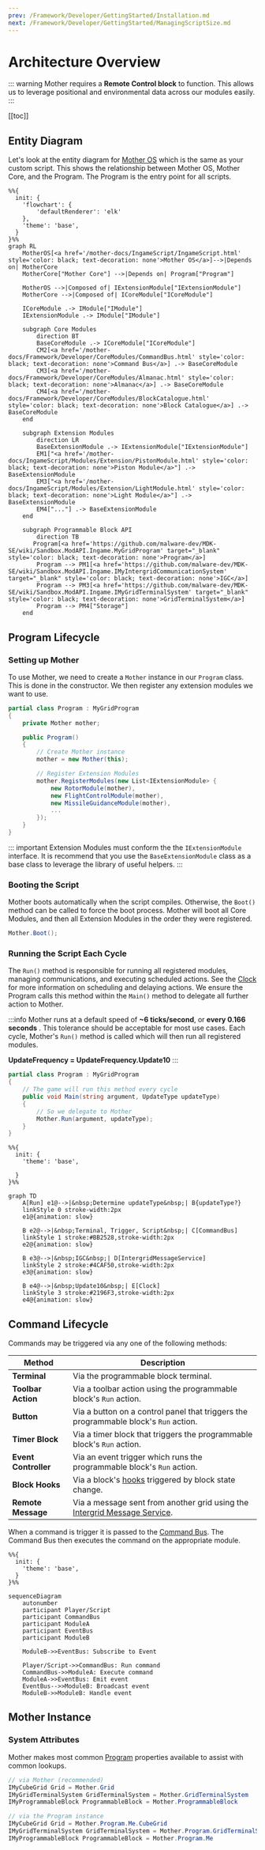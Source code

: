 ```yaml
---
prev: /Framework/Developer/GettingStarted/Installation.md
next: /Framework/Developer/GettingStarted/ManagingScriptSize.md
---
```


# Architecture Overview

::: warning
Mother requires a **Remote Control block** to function.  This allows us to leverage positional and environmental data across our modules easily.
:::

[[toc]]
<!-- 1. Domain diagram showing commands/routines, events & general lifecyle, remote control block -->
 
## Entity Diagram

Let's look at the entity diagram for [Mother OS](../../../IngameScript/IngameScript.md) which is the same as your custom script.  This shows the relationship between Mother OS, Mother Core, and the Program.  The Program is the entry point for all scripts.

  <!-- MotherOS["Mother OS"] e1@==> |Depends on| MotherCore
    e1@{animation: slow} -->



<!-- https://mermaid.js.org/config/theming.html#theme-variables -->
```mermaid
%%{
  init: {
    'flowchart': {
        'defaultRenderer': 'elk'
    },
    'theme': 'base',
  }
}%%
graph RL
    MotherOS[<a href='/mother-docs/IngameScript/IngameScript.html' style='color: black; text-decoration: none'>Mother OS</a>]-->|Depends on| MotherCore
    MotherCore["Mother Core"] -->|Depends on| Program["Program"]

    MotherOS -->|Composed of| IExtensionModule["IExtensionModule"]
    MotherCore -->|Composed of| ICoreModule["ICoreModule"]
    
    ICoreModule .-> IModule["IModule"]
    IExtensionModule .-> IModule["IModule"]

    subgraph Core Modules
        direction BT
        BaseCoreModule .-> ICoreModule["ICoreModule"]
        CM2[<a href='/mother-docs/Framework/Developer/CoreModules/CommandBus.html' style='color: black; text-decoration: none'>Command Bus</a>] .-> BaseCoreModule
        CM3[<a href='/mother-docs/Framework/Developer/CoreModules/Almanac.html' style='color: black; text-decoration: none'>Almanac</a>] .-> BaseCoreModule
        CM4[<a href='/mother-docs/Framework/Developer/CoreModules/BlockCatalogue.html' style='color: black; text-decoration: none'>Block Catalogue</a>] .-> BaseCoreModule
    end

    subgraph Extension Modules
        direction LR
        BaseExtensionModule .-> IExtensionModule["IExtensionModule"]
        EM1["<a href='/mother-docs/IngameScript/Modules/Extension/PistonModule.html' style='color: black; text-decoration: none'>Piston Module</a>"] .-> BaseExtensionModule
        EM3["<a href='/mother-docs/IngameScript/Modules/Extension/LightModule.html' style='color: black; text-decoration: none'>Light Module</a>"] .-> BaseExtensionModule
        EM4["..."] .-> BaseExtensionModule
    end

    subgraph Programmable Block API
        direction TB
       Program[<a href='https://github.com/malware-dev/MDK-SE/wiki/Sandbox.ModAPI.Ingame.MyGridProgram' target="_blank" style='color: black; text-decoration: none'>Program</a>]
        Program --> PM1[<a href='https://github.com/malware-dev/MDK-SE/wiki/Sandbox.ModAPI.Ingame.IMyIntergridCommunicationSystem' target="_blank" style='color: black; text-decoration: none'>IGC</a>]
        Program --> PM3[<a href='https://github.com/malware-dev/MDK-SE/wiki/Sandbox.ModAPI.Ingame.IMyGridTerminalSystem' target="_blank" style='color: black; text-decoration: none'>GridTerminalSystem</a>]
        Program --> PM4["Storage"]
    end 
```

## Program Lifecycle

### Setting up Mother   
To use Mother, we need to create a `Mother` instance in our `Program` class. This is done in the constructor. We then register any extension modules we want to use.

```csharp title="Program.cs"
partial class Program : MyGridProgram
{
    private Mother mother;

    public Program()
    {
        // Create Mother instance
        mother = new Mother(this);

        // Register Extension Modules
        mother.RegisterModules(new List<IExtensionModule> { 
            new RotorModule(mother),
            new FlightControlModule(mother),
            new MissileGuidanceModule(mother),
            ...
        });
    }
}
```

::: important
Extension Modules must conform the the `IExtensionModule` interface. It is recommend that you use the `BaseExtensionModule` class as a base class to leverage the library of useful helpers.
:::

### Booting the Script
Mother boots automatically when the script compiles.  Otherwise, the `Boot()` method can be called to force the boot process. Mother will boot all Core Modules, and then all Extension Modules in the order they were registered.

```csharp
Mother.Boot();
```

### Running the Script Each Cycle

The `Run()` method is responsible for running all registered modules, managing communications, and executing scheduled actions. See the [Clock](../CoreModules/Clock.md) for more information on scheduling and delaying actions. We ensure the Program calls this method within the `Main()` method to delegate all further action to Mother.

:::info
Mother runs at a default speed of **~6 ticks/second**, or **every 0.166 seconds** . This tolerance should be acceptable for most use cases. Each cycle, Mother's `Run()` method is called which will then run all registered modules.

**UpdateFrequency = UpdateFrequency.Update10**
:::


```csharp title="Program.cs"
partial class Program : MyGridProgram
{
    // The game will run this method every cycle
    public void Main(string argument, UpdateType updateType)
    {
        // So we delegate to Mother
        Mother.Run(argument, updateType);
    }
}
```

```mermaid
%%{
  init: {
    'theme': 'base',
   
  }
}%%

graph TD
    A[Run] e1@-->|&nbsp;Determine updateType&nbsp;| B{updateType?}
    linkStyle 0 stroke-width:2px
    e1@{animation: slow}

    B e2@-->|&nbsp;Terminal, Trigger, Script&nbsp;| C[CommandBus]
    linkStyle 1 stroke:#BB2528,stroke-width:2px
    e2@{animation: slow}

    B e3@-->|&nbsp;IGC&nbsp;| D[IntergridMessageService]
    linkStyle 2 stroke:#4CAF50,stroke-width:2px
    e3@{animation: slow}

    B e4@-->|&nbsp;Update10&nbsp;| E[Clock]
    linkStyle 3 stroke:#2196F3,stroke-width:2px
    e4@{animation: slow}
```

## Command Lifecycle

Commands may be triggered via any one of the following methods:

|Method | Description |
|---|---|
| **Terminal** | Via the programmable block terminal. |
| **Toolbar Action** | Via a toolbar action using the programmable block's `Run` action. |
| **Button** | Via a button on a control panel that triggers the programmable block's `Run` action. |
| **Timer Block** | Via a timer block that triggers the programmable block's `Run` action. |
| **Event Controller** | Via an event trigger which runs the programmable block's `Run` action. |
| **Block Hooks** | Via a block's [hooks](../CoreModules/BlockCatalogue.md#hooks) triggered by block state change. |
| **Remote Message** | Via a message sent from another grid using the [Intergrid Message Service](../CoreModules/IntergridMessageService.md). |

When a command is trigger it is passed to the [Command Bus](../CoreModules/CommandBus.md).  The Command Bus then executes the command on the appropriate module.

```mermaid
%%{
  init: {
    'theme': 'base',
  }
}%%

sequenceDiagram
    autonumber
    participant Player/Script
    participant CommandBus
    participant ModuleA
    participant EventBus
    participant ModuleB

    ModuleB->>EventBus: Subscribe to Event

    Player/Script->>CommandBus: Run command
    CommandBus->>ModuleA: Execute command
    ModuleA->>EventBus: Emit event
    EventBus-->>ModuleB: Broadcast event
    ModuleB->>ModuleB: Handle event
```

## Mother Instance

### System Attributes
Mother makes most common [Program](https://github.com/malware-dev/MDK-SE/wiki/Sandbox.ModAPI.Ingame.MyGridProgram) properties available to assist with common lookups.

```csharp title="MissileGuidanceModule.cs"
// via Mother (recommended)
IMyCubeGrid Grid = Mother.Grid
IMyGridTerminalSystem GridTerminalSystem = Mother.GridTerminalSystem
IMyProgrammableBlock ProgrammableBlock = Mother.ProgrammableBlock

// via the Program instance
IMyCubeGrid Grid = Mother.Program.Me.CubeGrid
IMyGridTerminalSystem GridTerminalSystem = Mother.Program.GridTerminalSystem
IMyProgrammableBlock ProgrammableBlock = Mother.Program.Me
```